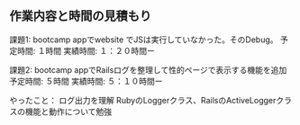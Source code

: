 ## 作業内容と時間の見積もり

課題1: bootcamp appでwebsite でJSは実行していなかった。そのDebug。
予定時間: １時間
実績時間: １：２０時間ー

課題2: bootcamp appでRailsログを整理して性的ページで表示する機能を追加 
予定時間: ５時間
実績時間: ５：１０時間ー

やったこと：
ログ出力を理解
RubyのLoggerクラス、RailsのActiveLoggerクラスの機能と動作について勉強
